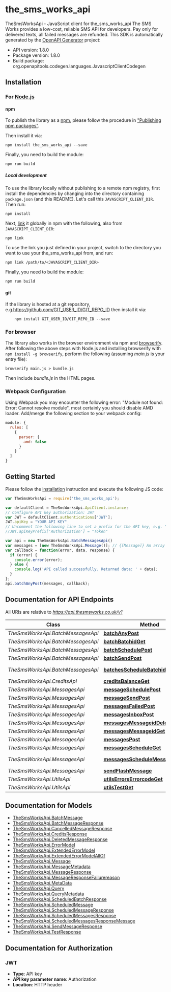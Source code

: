# the_sms_works_api

TheSmsWorksApi - JavaScript client for the_sms_works_api
The SMS Works provides a low-cost, reliable SMS API for developers. Pay only for delivered texts, all failed messages are refunded.
This SDK is automatically generated by the [OpenAPI Generator](https://openapi-generator.tech) project:

- API version: 1.8.0
- Package version: 1.8.0
- Build package: org.openapitools.codegen.languages.JavascriptClientCodegen

## Installation

### For [Node.js](https://nodejs.org/)

#### npm

To publish the library as a [npm](https://www.npmjs.com/), please follow the procedure in ["Publishing npm packages"](https://docs.npmjs.com/getting-started/publishing-npm-packages).

Then install it via:

```shell
npm install the_sms_works_api --save
```

Finally, you need to build the module:

```shell
npm run build
```

##### Local development

To use the library locally without publishing to a remote npm registry, first install the dependencies by changing into the directory containing `package.json` (and this README). Let's call this `JAVASCRIPT_CLIENT_DIR`. Then run:

```shell
npm install
```

Next, [link](https://docs.npmjs.com/cli/link) it globally in npm with the following, also from `JAVASCRIPT_CLIENT_DIR`:

```shell
npm link
```

To use the link you just defined in your project, switch to the directory you want to use your the_sms_works_api from, and run:

```shell
npm link /path/to/<JAVASCRIPT_CLIENT_DIR>
```

Finally, you need to build the module:

```shell
npm run build
```

#### git

If the library is hosted at a git repository, e.g.https://github.com/GIT_USER_ID/GIT_REPO_ID
then install it via:

```shell
    npm install GIT_USER_ID/GIT_REPO_ID --save
```

### For browser

The library also works in the browser environment via npm and [browserify](http://browserify.org/). After following
the above steps with Node.js and installing browserify with `npm install -g browserify`,
perform the following (assuming *main.js* is your entry file):

```shell
browserify main.js > bundle.js
```

Then include *bundle.js* in the HTML pages.

### Webpack Configuration

Using Webpack you may encounter the following error: "Module not found: Error:
Cannot resolve module", most certainly you should disable AMD loader. Add/merge
the following section to your webpack config:

```javascript
module: {
  rules: [
    {
      parser: {
        amd: false
      }
    }
  ]
}
```

## Getting Started

Please follow the [installation](#installation) instruction and execute the following JS code:

```javascript
var TheSmsWorksApi = require('the_sms_works_api');

var defaultClient = TheSmsWorksApi.ApiClient.instance;
// Configure API key authorization: JWT
var JWT = defaultClient.authentications['JWT'];
JWT.apiKey = "YOUR API KEY"
// Uncomment the following line to set a prefix for the API key, e.g. "Token" (defaults to null)
//JWT.apiKeyPrefix['Authorization'] = "Token"

var api = new TheSmsWorksApi.BatchMessagesApi()
var messages = [new TheSmsWorksApi.Message()]; // {[Message]} An array of messages
var callback = function(error, data, response) {
  if (error) {
    console.error(error);
  } else {
    console.log('API called successfully. Returned data: ' + data);
  }
};
api.batchAnyPost(messages, callback);

```

## Documentation for API Endpoints

All URIs are relative to *https://api.thesmsworks.co.uk/v1*

Class | Method | HTTP request | Description
------------ | ------------- | ------------- | -------------
*TheSmsWorksApi.BatchMessagesApi* | [**batchAnyPost**](docs/BatchMessagesApi.md#batchAnyPost) | **POST** /batch/any | 
*TheSmsWorksApi.BatchMessagesApi* | [**batchBatchidGet**](docs/BatchMessagesApi.md#batchBatchidGet) | **GET** /batch/{batchid} | 
*TheSmsWorksApi.BatchMessagesApi* | [**batchSchedulePost**](docs/BatchMessagesApi.md#batchSchedulePost) | **POST** /batch/schedule | 
*TheSmsWorksApi.BatchMessagesApi* | [**batchSendPost**](docs/BatchMessagesApi.md#batchSendPost) | **POST** /batch/send | 
*TheSmsWorksApi.BatchMessagesApi* | [**batchesScheduleBatchidDelete**](docs/BatchMessagesApi.md#batchesScheduleBatchidDelete) | **DELETE** /batches/schedule/{batchid} | 
*TheSmsWorksApi.CreditsApi* | [**creditsBalanceGet**](docs/CreditsApi.md#creditsBalanceGet) | **GET** /credits/balance | 
*TheSmsWorksApi.MessagesApi* | [**messageSchedulePost**](docs/MessagesApi.md#messageSchedulePost) | **POST** /message/schedule | 
*TheSmsWorksApi.MessagesApi* | [**messageSendPost**](docs/MessagesApi.md#messageSendPost) | **POST** /message/send | 
*TheSmsWorksApi.MessagesApi* | [**messagesFailedPost**](docs/MessagesApi.md#messagesFailedPost) | **POST** /messages/failed | 
*TheSmsWorksApi.MessagesApi* | [**messagesInboxPost**](docs/MessagesApi.md#messagesInboxPost) | **POST** /messages/inbox | 
*TheSmsWorksApi.MessagesApi* | [**messagesMessageidDelete**](docs/MessagesApi.md#messagesMessageidDelete) | **DELETE** /messages/{messageid} | 
*TheSmsWorksApi.MessagesApi* | [**messagesMessageidGet**](docs/MessagesApi.md#messagesMessageidGet) | **GET** /messages/{messageid} | 
*TheSmsWorksApi.MessagesApi* | [**messagesPost**](docs/MessagesApi.md#messagesPost) | **POST** /messages | 
*TheSmsWorksApi.MessagesApi* | [**messagesScheduleGet**](docs/MessagesApi.md#messagesScheduleGet) | **GET** /messages/schedule | 
*TheSmsWorksApi.MessagesApi* | [**messagesScheduleMessageidDelete**](docs/MessagesApi.md#messagesScheduleMessageidDelete) | **DELETE** /messages/schedule/{messageid} | 
*TheSmsWorksApi.MessagesApi* | [**sendFlashMessage**](docs/MessagesApi.md#sendFlashMessage) | **POST** /message/flash | 
*TheSmsWorksApi.UtilsApi* | [**utilsErrorsErrorcodeGet**](docs/UtilsApi.md#utilsErrorsErrorcodeGet) | **GET** /utils/errors/{errorcode} | 
*TheSmsWorksApi.UtilsApi* | [**utilsTestGet**](docs/UtilsApi.md#utilsTestGet) | **GET** /utils/test | 


## Documentation for Models

 - [TheSmsWorksApi.BatchMessage](docs/BatchMessage.md)
 - [TheSmsWorksApi.BatchMessageResponse](docs/BatchMessageResponse.md)
 - [TheSmsWorksApi.CancelledMessageResponse](docs/CancelledMessageResponse.md)
 - [TheSmsWorksApi.CreditsResponse](docs/CreditsResponse.md)
 - [TheSmsWorksApi.DeletedMessageResponse](docs/DeletedMessageResponse.md)
 - [TheSmsWorksApi.ErrorModel](docs/ErrorModel.md)
 - [TheSmsWorksApi.ExtendedErrorModel](docs/ExtendedErrorModel.md)
 - [TheSmsWorksApi.ExtendedErrorModelAllOf](docs/ExtendedErrorModelAllOf.md)
 - [TheSmsWorksApi.Message](docs/Message.md)
 - [TheSmsWorksApi.MessageMetadata](docs/MessageMetadata.md)
 - [TheSmsWorksApi.MessageResponse](docs/MessageResponse.md)
 - [TheSmsWorksApi.MessageResponseFailurereason](docs/MessageResponseFailurereason.md)
 - [TheSmsWorksApi.MetaData](docs/MetaData.md)
 - [TheSmsWorksApi.Query](docs/Query.md)
 - [TheSmsWorksApi.QueryMetadata](docs/QueryMetadata.md)
 - [TheSmsWorksApi.ScheduledBatchResponse](docs/ScheduledBatchResponse.md)
 - [TheSmsWorksApi.ScheduledMessage](docs/ScheduledMessage.md)
 - [TheSmsWorksApi.ScheduledMessageResponse](docs/ScheduledMessageResponse.md)
 - [TheSmsWorksApi.ScheduledMessagesResponse](docs/ScheduledMessagesResponse.md)
 - [TheSmsWorksApi.ScheduledMessagesResponseMessage](docs/ScheduledMessagesResponseMessage.md)
 - [TheSmsWorksApi.SendMessageResponse](docs/SendMessageResponse.md)
 - [TheSmsWorksApi.TestResponse](docs/TestResponse.md)


## Documentation for Authorization



### JWT


- **Type**: API key
- **API key parameter name**: Authorization
- **Location**: HTTP header

